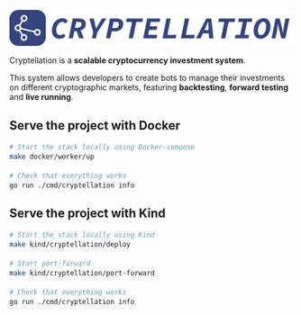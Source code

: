 ![Cryptellation Logo](website/static/images/title.png)

Cryptellation is a **scalable cryptocurrency investment system**.

This system allows developers to create bots to manage their investments on
different cryptographic markets, featuring **backtesting**, **forward testing** and
**live running**.

## Serve the project with Docker

```bash
# Start the stack locally using Docker-compose
make docker/worker/up

# Check that everything works
go run ./cmd/cryptellation info
```

## Serve the project with Kind

```bash
# Start the stack locally using Kind
make kind/cryptellation/deploy

# Start port-forward
make kind/cryptellation/port-forward

# Check that everything works
go run ./cmd/cryptellation info
```